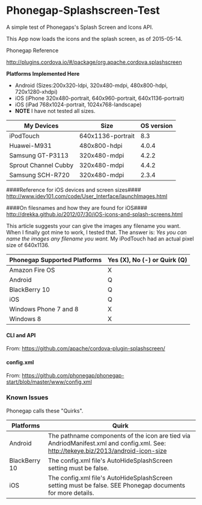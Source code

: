 # Phonegap-Splashscreen-Test
A simple test of Phonegaps's Splash Screen and Icons API.

This App now loads the icons and the splash screen, as of 2015-05-14.

Phonegap Reference

http://plugins.cordova.io/#/package/org.apache.cordova.splashscreen

**Platforms Implemented Here**
* Android (Sizes:200x320-ldpi, 320x480-mdpi, 480x800-hdpi, 720x1280-xhdpi)
* iOS (iPhone 320x480-portrait, 640x960-portrait,  640x1136-portrait)
* iOS (iPad 768x1024-portrait, 1024x768-landscape)
* **NOTE** I have not tested all sizes.

My Devices           |  Size             | OS version
---------------------|-------------------|------
iPodTouch            | 640x1136-portrait | 8.3
Huawei-M931          | 480x800-hdpi      | 4.0.4
Samsung GT-P3113     | 320x480-mdpi      | 4.2.2
Sprout Channel Cubby | 320x480-mdpi      | 4.4.2
Samsung SCH-R720     | 320x480-mdpi      | 2.3.4

####Reference for iOS devices and screen sizes####
http://www.idev101.com/code/User_Interface/launchImages.html

####On filesnames and how they are found for iOS####
http://drekka.github.io/2012/07/30/iOS-icons-and-splash-screens.html

This article suggests your can give the images any filename you want. When I finally got mine to work, I tested that. The answer is: *Yes you can name the images any filename you want.* My iPodTouch had an actual pixel size of 640x1136.

Phonegap Supported Platforms | Yes (X), No (-) or Quirk (Q)
--------------------|-----------------------------
Amazon Fire OS | X 
Android | Q
BlackBerry 10 | Q
iOS | Q
Windows Phone 7 and 8 | X
Windows 8 | X

#### CLI and API ####
From: https://github.com/apache/cordova-plugin-splashscreen/

#### config.xml ####
From: https://github.com/phonegap/phonegap-start/blob/master/www/config.xml

### Known Issues ###
Phonegap calls these "Quirks".

Platforms | Quirk
----------|------
Android | The pathname components of the icon are tied via AndriodManifest.xml and config.xml. See: http://tekeye.biz/2013/android-icon-size
BlackBerry 10 | The config.xml file's AutoHideSplashScreen setting must be false.
iOS | The config.xml file's AutoHideSplashScreen setting must be false. SEE Phonegap documents for more details.


